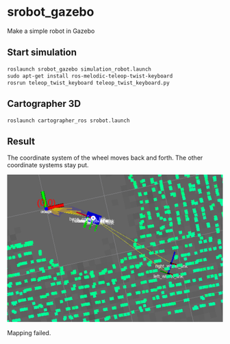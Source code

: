 # srobot_gazebo
Make a simple robot in Gazebo


## Start simulation
~~~shell
roslaunch srobot_gazebo simulation_robot.launch 
sudo apt-get install ros-melodic-teleop-twist-keyboard
rosrun teleop_twist_keyboard teleop_twist_keyboard.py 
~~~
## Cartographer 3D
~~~shell
roslaunch cartographer_ros srobot.launch
~~~

## Result
The coordinate system of the wheel moves back and forth.
The other coordinate systems stay put. 


<p>
   <a align="left" href="https://github.com/AntarcticaSkj/srobot_gazebo/blob/main/bad_result_rviz.png" target="_blank">
   <img width="800" src="https://github.com/AntarcticaSkj/srobot_gazebo/blob/main/bad_result_rviz.png"></a>
</p>

Mapping failed.
